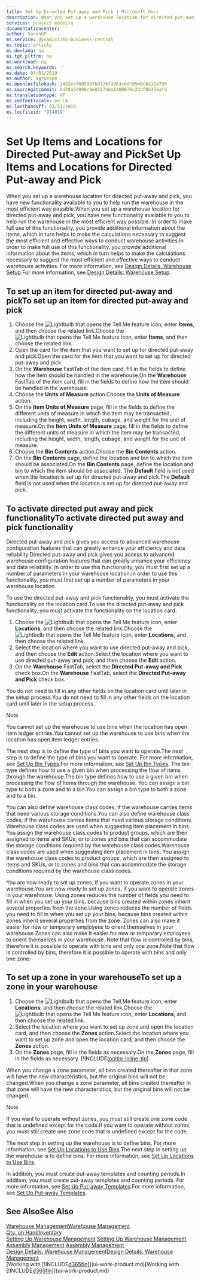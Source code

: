 ```yaml
---
title: Set Up Directed Put-away and Pick | Microsoft Docs
description: When you set up a warehouse location for directed put-away and pick, you have new functionality available to you to help run the warehouse in the most efficient way possible.
services: project-madeira
documentationcenter: ''
author: SorenGP
ms.service: dynamics365-business-central
ms.topic: article
ms.devlang: na
ms.tgt_pltfrm: na
ms.workload: na
ms.search.keywords: ''
ms.date: 04/01/2019
ms.author: sgroespe
ms.openlocfilehash: 2492ebf0d9987bd126fa963c6d7d940c6a114796
ms.sourcegitcommit: bd78a5d990c9e83174da1409076c22df8b35eafd
ms.translationtype: HT
ms.contentlocale: en-CA
ms.lasthandoff: 03/31/2019
ms.locfileid: "914819"
---
```

# <a name="set-up-items-and-locations-for-directed-put-away-and-pick"></a><span data-ttu-id="9a88e-103">Set Up Items and Locations for Directed Put-away and Pick</span><span class="sxs-lookup"><span data-stu-id="9a88e-103">Set Up Items and Locations for Directed Put-away and Pick</span></span>
<span data-ttu-id="9a88e-104">When you set up a warehouse location for directed put-away and pick, you have new functionality available to you to help run the warehouse in the most efficient way possible.</span><span class="sxs-lookup"><span data-stu-id="9a88e-104">When you set up a warehouse location for directed put-away and pick, you have new functionality available to you to help run the warehouse in the most efficient way possible.</span></span> <span data-ttu-id="9a88e-105">In order to make full use of this functionality, you provide additional information about the items, which in turn helps to make the calculations necessary to suggest the most efficient and effective ways to conduct warehouse activities.</span><span class="sxs-lookup"><span data-stu-id="9a88e-105">In order to make full use of this functionality, you provide additional information about the items, which in turn helps to make the calculations necessary to suggest the most efficient and effective ways to conduct warehouse activities.</span></span> <span data-ttu-id="9a88e-106">For more information, see [Design Details: Warehouse Setup](design-details-warehouse-setup.md).</span><span class="sxs-lookup"><span data-stu-id="9a88e-106">For more information, see [Design Details: Warehouse Setup](design-details-warehouse-setup.md).</span></span>

## <a name="to-set-up-an-item-for-directed-put-away-and-pick"></a><span data-ttu-id="9a88e-107">To set up an item for directed put-away and pick</span><span class="sxs-lookup"><span data-stu-id="9a88e-107">To set up an item for directed put-away and pick</span></span>  
1.  <span data-ttu-id="9a88e-108">Choose the ![Lightbulb that opens the Tell Me feature](media/ui-search/search_small.png "Tell me what you want to do") icon, enter **Items**, and then choose the related link.</span><span class="sxs-lookup"><span data-stu-id="9a88e-108">Choose the ![Lightbulb that opens the Tell Me feature](media/ui-search/search_small.png "Tell me what you want to do") icon, enter **Items**, and then choose the related link.</span></span>  
2.  <span data-ttu-id="9a88e-109">Open the card for the item that you want to set up for directed put-away and pick.</span><span class="sxs-lookup"><span data-stu-id="9a88e-109">Open the card for the item that you want to set up for directed put-away and pick.</span></span>
3. <span data-ttu-id="9a88e-110">On the **Warehouse** FastTab of the item card, fill in the fields to define how the item should be handled in the warehouse.</span><span class="sxs-lookup"><span data-stu-id="9a88e-110">On the **Warehouse** FastTab of the item card, fill in the fields to define how the item should be handled in the warehouse.</span></span>  
4.  <span data-ttu-id="9a88e-111">Choose the **Units of Measure** action.</span><span class="sxs-lookup"><span data-stu-id="9a88e-111">Choose the **Units of Measure** action.</span></span>
5. <span data-ttu-id="9a88e-112">On the **Item Units of Measure** page, fill in the fields to define the different units of measure in which the item may be transacted, including the height, width, length, cubage, and weight for the unit of measure.</span><span class="sxs-lookup"><span data-stu-id="9a88e-112">On the **Item Units of Measure** page, fill in the fields to define the different units of measure in which the item may be transacted, including the height, width, length, cubage, and weight for the unit of measure.</span></span>
6. <span data-ttu-id="9a88e-113">Choose the **Bin Contents** action.</span><span class="sxs-lookup"><span data-stu-id="9a88e-113">Choose the **Bin Contents** action.</span></span>
7. <span data-ttu-id="9a88e-114">On the **Bin Contents** page, define the location and bin to which the item should be associated.</span><span class="sxs-lookup"><span data-stu-id="9a88e-114">On the **Bin Contents** page, define the location and bin to which the item should be associated.</span></span> <span data-ttu-id="9a88e-115">The **Default** field is not used when the location is set up for directed put-away and pick.</span><span class="sxs-lookup"><span data-stu-id="9a88e-115">The **Default** field is not used when the location is set up for directed put-away and pick.</span></span>  

## <a name="to-activate-directed-put-away-and-pick-functionality"></a><span data-ttu-id="9a88e-116">To activate directed put away and pick functionality</span><span class="sxs-lookup"><span data-stu-id="9a88e-116">To activate directed put away and pick functionality</span></span>  
<span data-ttu-id="9a88e-117">Directed put-away and pick gives you access to advanced warehouse configuration features that can greatly enhance your efficiency and data reliability.</span><span class="sxs-lookup"><span data-stu-id="9a88e-117">Directed put-away and pick gives you access to advanced warehouse configuration features that can greatly enhance your efficiency and data reliability.</span></span> <span data-ttu-id="9a88e-118">In order to use this functionality, you must first set up a number of parameters in your warehouse location.</span><span class="sxs-lookup"><span data-stu-id="9a88e-118">In order to use this functionality, you must first set up a number of parameters in your warehouse location.</span></span>  

<span data-ttu-id="9a88e-119">To use the directed put-away and pick functionality, you must activate the functionality on the location card.</span><span class="sxs-lookup"><span data-stu-id="9a88e-119">To use the directed put-away and pick functionality, you must activate the functionality on the location card.</span></span>    
1.  <span data-ttu-id="9a88e-120">Choose the ![Lightbulb that opens the Tell Me feature](media/ui-search/search_small.png "Tell me what you want to do") icon, enter **Locations**, and then choose the related link.</span><span class="sxs-lookup"><span data-stu-id="9a88e-120">Choose the ![Lightbulb that opens the Tell Me feature](media/ui-search/search_small.png "Tell me what you want to do") icon, enter **Locations**, and then choose the related link.</span></span>  
2.  <span data-ttu-id="9a88e-121">Select the location where you want to use directed put-away and pick, and then choose the **Edit** action.</span><span class="sxs-lookup"><span data-stu-id="9a88e-121">Select the location where you want to use directed put-away and pick, and then choose the **Edit** action.</span></span>  
3.  <span data-ttu-id="9a88e-122">On the **Warehouse** FastTab, select the **Directed Put-away and Pick** check box.</span><span class="sxs-lookup"><span data-stu-id="9a88e-122">On the **Warehouse** FastTab, select the **Directed Put-away and Pick** check box.</span></span>  

<span data-ttu-id="9a88e-123">You do not need to fill in any other fields on the location card until later in the setup process.</span><span class="sxs-lookup"><span data-stu-id="9a88e-123">You do not need to fill in any other fields on the location card until later in the setup process.</span></span>  

> [!NOTE]  
>  <span data-ttu-id="9a88e-124">You cannot set up the warehouse to use bins when the location has open item ledger entries.</span><span class="sxs-lookup"><span data-stu-id="9a88e-124">You cannot set up the warehouse to use bins when the location has open item ledger entries.</span></span>  

<span data-ttu-id="9a88e-125">The next step is to define the type of bins you want to operate.</span><span class="sxs-lookup"><span data-stu-id="9a88e-125">The next step is to define the type of bins you want to operate.</span></span> <span data-ttu-id="9a88e-126">For more information, see [Set Up Bin Types](warehouse-how-to-set-up-bin-types.md).</span><span class="sxs-lookup"><span data-stu-id="9a88e-126">For more information, see [Set Up Bin Types](warehouse-how-to-set-up-bin-types.md).</span></span> <span data-ttu-id="9a88e-127">The bin type defines how to use a given bin when processing the flow of items through the warehouse.</span><span class="sxs-lookup"><span data-stu-id="9a88e-127">The bin type defines how to use a given bin when processing the flow of items through the warehouse.</span></span> <span data-ttu-id="9a88e-128">You can assign a bin type to both a zone and to a bin.</span><span class="sxs-lookup"><span data-stu-id="9a88e-128">You can assign a bin type to both a zone and to a bin.</span></span>  

<span data-ttu-id="9a88e-129">You can also define warehouse class codes, if the warehouse carries items that need various storage conditions.</span><span class="sxs-lookup"><span data-stu-id="9a88e-129">You can also define warehouse class codes, if the warehouse carries items that need various storage conditions.</span></span> <span data-ttu-id="9a88e-130">Warehouse class codes are used when suggesting item placement in bins. You assign the warehouse class codes to product groups, which are then assigned to items and SKUs, or to zones and bins that can accommodate the storage conditions required by the warehouse class codes.</span><span class="sxs-lookup"><span data-stu-id="9a88e-130">Warehouse class codes are used when suggesting item placement in bins. You assign the warehouse class codes to product groups, which are then assigned to items and SKUs, or to zones and bins that can accommodate the storage conditions required by the warehouse class codes.</span></span>  

<span data-ttu-id="9a88e-131">You are now ready to set up zones, if you want to operate zones in your warehouse.</span><span class="sxs-lookup"><span data-stu-id="9a88e-131">You are now ready to set up zones, if you want to operate zones in your warehouse.</span></span> <span data-ttu-id="9a88e-132">Using zones reduces the number of fields you need to fill in when you set up your bins, because bins created within zones inherit several properties from the zone.</span><span class="sxs-lookup"><span data-stu-id="9a88e-132">Using zones reduces the number of fields you need to fill in when you set up your bins, because bins created within zones inherit several properties from the zone.</span></span> <span data-ttu-id="9a88e-133">Zones can also make it easier for new or temporary employees to orient themselves in your warehouse.</span><span class="sxs-lookup"><span data-stu-id="9a88e-133">Zones can also make it easier for new or temporary employees to orient themselves in your warehouse.</span></span> <span data-ttu-id="9a88e-134">Note that flow is controlled by bins, therefore it is possible to operate with bins and only one zone.</span><span class="sxs-lookup"><span data-stu-id="9a88e-134">Note that flow is controlled by bins, therefore it is possible to operate with bins and only one zone.</span></span>  

## <a name="to-set-up-a-zone-in-your-warehouse"></a><span data-ttu-id="9a88e-135">To set up a zone in your warehouse</span><span class="sxs-lookup"><span data-stu-id="9a88e-135">To set up a zone in your warehouse</span></span>  
1.  <span data-ttu-id="9a88e-136">Choose the ![Lightbulb that opens the Tell Me feature](media/ui-search/search_small.png "Tell me what you want to do") icon, enter **Locations**, and then choose the related link.</span><span class="sxs-lookup"><span data-stu-id="9a88e-136">Choose the ![Lightbulb that opens the Tell Me feature](media/ui-search/search_small.png "Tell me what you want to do") icon, enter **Locations**, and then choose the related link.</span></span>  
2.  <span data-ttu-id="9a88e-137">Select the location where you want to set up zone and open the location card, and then choose the **Zones** action.</span><span class="sxs-lookup"><span data-stu-id="9a88e-137">Select the location where you want to set up zone and open the location card, and then choose the **Zones** action.</span></span>  
3.  <span data-ttu-id="9a88e-138">On the **Zones** page, fill in the fields as necessary.</span><span class="sxs-lookup"><span data-stu-id="9a88e-138">On the **Zones** page, fill in the fields as necessary.</span></span> [!INCLUDE[tooltip-inline-tip](includes/tooltip-inline-tip_md.md)]  

<span data-ttu-id="9a88e-139">When you change a zone parameter, all bins created thereafter in that zone will have the new characteristics, but the original bins will not be changed.</span><span class="sxs-lookup"><span data-stu-id="9a88e-139">When you change a zone parameter, all bins created thereafter in that zone will have the new characteristics, but the original bins will not be changed.</span></span>  

> [!NOTE]  
>  <span data-ttu-id="9a88e-140">If you want to operate without zones, you must still create one zone code that is undefined except for the code.</span><span class="sxs-lookup"><span data-stu-id="9a88e-140">If you want to operate without zones, you must still create one zone code that is undefined except for the code.</span></span>  

<span data-ttu-id="9a88e-141">The next step in setting up the warehouse is to define bins. For more information, see [Set Up Locations to Use Bins](warehouse-how-to-set-up-locations-to-use-bins.md).</span><span class="sxs-lookup"><span data-stu-id="9a88e-141">The next step in setting up the warehouse is to define bins. For more information, see [Set Up Locations to Use Bins](warehouse-how-to-set-up-locations-to-use-bins.md).</span></span>  

<span data-ttu-id="9a88e-142">In addition, you must create put-away templates and counting periods.</span><span class="sxs-lookup"><span data-stu-id="9a88e-142">In addition, you must create put-away templates and counting periods.</span></span> <span data-ttu-id="9a88e-143">For more information, see [Set Up Put-away Templates](warehouse-how-to-set-up-put-away-templates.md).</span><span class="sxs-lookup"><span data-stu-id="9a88e-143">For more information, see [Set Up Put-away Templates](warehouse-how-to-set-up-put-away-templates.md).</span></span>  

## <a name="see-also"></a><span data-ttu-id="9a88e-144">See Also</span><span class="sxs-lookup"><span data-stu-id="9a88e-144">See Also</span></span>  
[<span data-ttu-id="9a88e-145">Warehouse Management</span><span class="sxs-lookup"><span data-stu-id="9a88e-145">Warehouse Management</span></span>](warehouse-manage-warehouse.md)  
[<span data-ttu-id="9a88e-146">Qty. on Hand</span><span class="sxs-lookup"><span data-stu-id="9a88e-146">Inventory</span></span>](inventory-manage-inventory.md)  
<span data-ttu-id="9a88e-147">[Setting Up Warehouse Management](warehouse-setup-warehouse.md)   </span><span class="sxs-lookup"><span data-stu-id="9a88e-147">[Setting Up Warehouse Management](warehouse-setup-warehouse.md)   </span></span>  
<span data-ttu-id="9a88e-148">[Assembly Management](assembly-assemble-items.md)  </span><span class="sxs-lookup"><span data-stu-id="9a88e-148">[Assembly Management](assembly-assemble-items.md)  </span></span>  
[<span data-ttu-id="9a88e-149">Design Details: Warehouse Management</span><span class="sxs-lookup"><span data-stu-id="9a88e-149">Design Details: Warehouse Management</span></span>](design-details-warehouse-management.md)  
<span data-ttu-id="9a88e-150">[Working with [!INCLUDE[d365fin](includes/d365fin_md.md)]](ui-work-product.md)</span><span class="sxs-lookup"><span data-stu-id="9a88e-150">[Working with [!INCLUDE[d365fin](includes/d365fin_md.md)]](ui-work-product.md)</span></span>  
